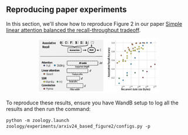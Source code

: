 
## Reproducing paper experiments
In this section, we'll show how to reproduce Figure 2 in our paper [Simple linear attention balanced the recall-throughput tradeoff]().
 
<div align="center" >
    <img src="figure.png" height=150 alt="Figure 2" style="margin-bottom:px"/> 
</div>


To reproduce these results, ensure you have WandB setup to log all the results and then run the command:
```
python -m zoology.launch zoology/experiments/arxiv24_based_figure2/configs.py -p
```

